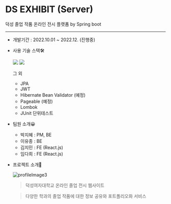 # DS EXHIBIT (Server)
덕성 졸업 작품 온라인 전시 플랫폼 by Spring boot
***
* 개발기간 : 2022.10.01 ~ 2022.12. (진행중)

* 사용 기술 스택🛠
    
    <img src="https://img.shields.io/badge/Sprig boot-6DB33F?style=flat-square&logo=Spring boot&logoColor=white"> 
    <img src="https://img.shields.io/badge/MySQL-4479A1?style=flat-square&logo=MySQL&logoColor=white">

    그 외 
    - JPA
    - JWT
    - Hibernate Bean Validator (예정)
    - Pageable (예정)
    - Lombok
    - JUnit 단위테스트

* 팀원 소개😀
    + 박지혜 : PM, BE
    + 이유종 : BE
    + 김지민 : FE (React.js)
    + 임다희 : FE (React.js)

* 프로젝트 소개📝

    ![profileImage3](https://user-images.githubusercontent.com/61150378/202852658-b8c49fb8-cdf5-4ed0-9bd3-ee94449a01b7.png)

    > 덕성여자대학교 온라인 졸업 전시 웹사이트 
    
    > 다양한 학과의 졸업 작품에 대한 정보 공유와 포트폴리오화 서비스




